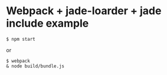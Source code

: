 # Webpack + jade-loarder + jade include example

```
$ npm start
```

or

```
$ webpack
& node build/bundle.js
```

